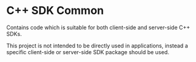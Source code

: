 # C++ SDK Common

Contains code which is suitable for both client-side and server-side C++ SDKs.

This project is not intended to be directly used in applications, instead a specific client-side or server-side SDK package should be used.
